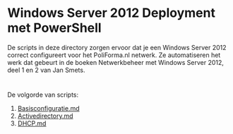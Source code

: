 # Windows Server 2012 Deployment met PowerShell
De scripts in deze directory zorgen ervoor dat je een Windows Server 2012 correct configureert voor het PoliForma.nl netwerk. 
Ze automatiseren het werk dat gebeurt in de boeken Netwerkbeheer met Windows Server 2012, deel 1 en 2 van Jan Smets.

#
De volgorde van scripts:

1. [Basisconfiguratie.md](https://github.com/HoGentTIN/ops3-g02/blob/master/Windows/Scripts/WindowsServer2012Deployment/Basisconfiguratie.md)
2. [Activedirectory.md](https://github.com/HoGentTIN/ops3-g02/blob/master/Windows/Scripts/WindowsServer2012Deployment/Activedirectory.md)
3. [DHCP.md](https://github.com/HoGentTIN/ops3-g02/blob/master/Windows/Scripts/WindowsServer2012Deployment/DHCP.md)
